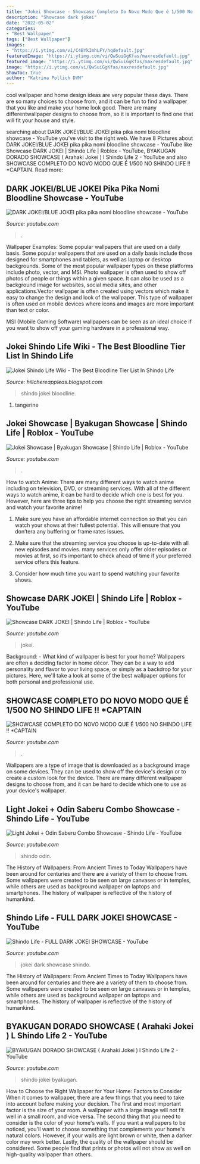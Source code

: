 ```yaml
---
title: "Jokei Showcase - Showcase Completo Do Novo Modo Que é 1/500 No Shindo Life !! *captain"
description: "Showcase dark jokei"
date: "2022-05-02"
categories:
- "Best Wallpaper"
tags: ["Best Wallpaper"]
images:
- "https://i.ytimg.com/vi/C4BYkImhLFY/hqdefault.jpg"
featuredImage: "https://i.ytimg.com/vi/QwSuiGgKfas/maxresdefault.jpg"
featured_image: "https://i.ytimg.com/vi/QwSuiGgKfas/maxresdefault.jpg"
image: "https://i.ytimg.com/vi/QwSuiGgKfas/maxresdefault.jpg"
ShowToc: true
author: "Katrina Pollich DVM"
---
```



cool wallpaper and home design ideas are very popular these days. There are so many choices to choose from, and it can be fun to find a wallpaper that you like and make your home look good. There are many differentwallpaper designs to choose from, so it is important to find one that will fit your house and style.

	

		
searching about DARK JOKEI/BLUE JOKEI pika pika nomi bloodline showcase - YouTube you've visit to the right web. We have 8 Pictures about DARK JOKEI/BLUE JOKEI pika pika nomi bloodline showcase - YouTube like Showcase DARK JOKEI | Shindo Life | Roblox - YouTube, BYAKUGAN DORADO SHOWCASE ( Arahaki Jokei ) l Shindo Life 2 - YouTube and also SHOWCASE COMPLETO DO NOVO MODO QUE É 1/500 NO SHINDO LIFE !! *CAPTAIN. Read more:
		
    
## DARK JOKEI/BLUE JOKEI Pika Pika Nomi Bloodline Showcase - YouTube

<img loading=lazy src="https://i.ytimg.com/vi/C4BYkImhLFY/hqdefault.jpg" onerror="this.onerror=null;this.src='https://tse3.mm.bing.net/th?id=OIP.tCu9HaFGZn_WR7CTZNyCXwHaFj&amp;pid=15.1';" alt="DARK JOKEI/BLUE JOKEI pika pika nomi bloodline showcase - YouTube">

_Source: youtube.com_

>. 

	

Wallpaper Examples: Some popular wallpapers that are used on a daily basis.
Some popular wallpapers that are used on a daily basis include those designed for smartphones and tablets, as well as laptop or desktop backgrounds. Some of the most popular wallpaper types on these platforms include photo, vector, and MSI. 
Photo wallpaper is often used to show off photos of people or things within a given space. It can also be used as a background image for websites, social media sites, and other applications.Vector wallpaper is often created using vectors which make it easy to change the design and look of the wallpaper. This type of wallpaper is often used on mobile devices where icons and images are more important than text or color. 

MSI (Mobile Gaming Software) wallpapers can be seen as an ideal choice if you want to show off your gaming hardware in a professional way.

    
## Jokei Shindo Life Wiki - The Best Bloodline Tier List In Shindo Life

<img loading=lazy src="https://lh3.googleusercontent.com/proxy/YEu1CkV2ZIAp2ukMKVDz766O8kLK_j6vEJ965VppG5N31W-ge4uv9gu1Zi2Ih3kGufEHS0VZmMgiaLkGBoSGZl4b_JbTes1-=w1200-h630-pd" onerror="this.onerror=null;this.src='https://tse3.mm.bing.net/th?id=OIP.7yrUl_wj7IlPKSbAC8MjPAHaD4&amp;pid=15.1';" alt="Jokei Shindo Life Wiki - The Best Bloodline Tier List In Shindo Life">

_Source: hillchereappleas.blogspot.com_

>shindo jokei bloodline. 

	

1. tangerine 

    
## Jokei Showcase | Byakugan Showcase | Shindo Life | Roblox - YouTube

<img loading=lazy src="https://i.ytimg.com/vi/8BfFDF7xbRg/hqdefault.jpg" onerror="this.onerror=null;this.src='https://tse1.mm.bing.net/th?id=OIP.D6uSSKC8VMXD0akaH50QXQHaFj&amp;pid=15.1';" alt="Jokei Showcase | Byakugan Showcase | Shindo Life | Roblox - YouTube">

_Source: youtube.com_

>. 

	

How to watch Anime: There are many different ways to watch anime including on television, DVD, or streaming services.
With all of the different ways to watch anime, it can be hard to decide which one is best for you. However, here are three tips to help you choose the right streaming service and watch your favorite anime!
1. Make sure you have an affordable internet connection so that you can watch your shows at their fullest potential. This will ensure that you don’tera any buffering or frame rates issues.

2. Make sure that the streaming service you choose is up-to-date with all new episodes and movies. many services only offer older episodes or movies at first, so it’s important to check ahead of time if your preferred service offers this feature.

3. Consider how much time you want to spend watching your favorite shows.

    
## Showcase DARK JOKEI | Shindo Life | Roblox - YouTube

<img loading=lazy src="https://i.ytimg.com/vi/HKuaJTu2_lI/maxresdefault.jpg" onerror="this.onerror=null;this.src='https://tse4.mm.bing.net/th?id=OIP.JjmTaw_EgOK9BWE1QBaitgHaEK&amp;pid=15.1';" alt="Showcase DARK JOKEI | Shindo Life | Roblox - YouTube">

_Source: youtube.com_

>jokei. 

	

Background: - What kind of wallpaper is best for your home?
Wallpapers are often a deciding factor in home décor. They can be a way to add personality and flavor to your living space, or simply as a backdrop for your pictures. Here, we'll take a look at some of the best wallpaper options for both personal and professional use.

    
## SHOWCASE COMPLETO DO NOVO MODO QUE É 1/500 NO SHINDO LIFE !! *CAPTAIN

<img loading=lazy src="https://i.ytimg.com/vi/QwSuiGgKfas/maxresdefault.jpg" onerror="this.onerror=null;this.src='https://tse3.mm.bing.net/th?id=OIP.JwkwWKqVFaynpLQXdti6NgHaEK&amp;pid=15.1';" alt="SHOWCASE COMPLETO DO NOVO MODO QUE É 1/500 NO SHINDO LIFE !! *CAPTAIN">

_Source: youtube.com_

>. 

	

Wallpapers are a type of image that is downloaded as a background image on some devices. They can be used to show off the device's design or to create a custom look for the device. There are many different wallpaper designs to choose from, and it can be hard to decide which one to use as your device's wallpaper.

    
## Light Jokei + Odin Saberu Combo Showcase - Shindo Life - YouTube

<img loading=lazy src="https://i.ytimg.com/vi/jFNVfoGT-04/hqdefault.jpg" onerror="this.onerror=null;this.src='https://tse4.mm.bing.net/th?id=OIP.cX0atI8xNKcXGpdCFE6zfwHaFj&amp;pid=15.1';" alt="Light Jokei + Odin Saberu Combo Showcase - Shindo Life - YouTube">

_Source: youtube.com_

>shindo odin. 

	

The History of Wallpapers: From Ancient Times to Today
Wallpapers have been around for centuries and there are a variety of them to choose from. Some wallpapers were created to be seen on large canvases or in temples, while others are used as background wallpaper on laptops and smartphones. The history of wallpaper is reflective of the history of humankind.

    
## Shindo Life - FULL DARK JOKEI SHOWCASE - YouTube

<img loading=lazy src="https://i.ytimg.com/vi/n3XAxNB0yZk/hqdefault.jpg" onerror="this.onerror=null;this.src='https://tse2.mm.bing.net/th?id=OIP.fgghQM2IMp1WAvB-0DBFYgHaFj&amp;pid=15.1';" alt="Shindo Life - FULL DARK JOKEI SHOWCASE - YouTube">

_Source: youtube.com_

>jokei dark showcase shindo. 

	

The History of Wallpapers: From Ancient Times to Today
Wallpapers have been around for centuries and there are a variety of them to choose from. Some wallpapers were created to be seen on large canvases or in temples, while others are used as background wallpaper on laptops and smartphones. The history of wallpaper is reflective of the history of humankind.

    
## BYAKUGAN DORADO SHOWCASE ( Arahaki Jokei ) L Shindo Life 2 - YouTube

<img loading=lazy src="https://i.ytimg.com/vi/9r6gAxflitU/maxresdefault.jpg" onerror="this.onerror=null;this.src='https://tse3.mm.bing.net/th?id=OIP.4TPNOqrLKUYsar95O5cSagHaEK&amp;pid=15.1';" alt="BYAKUGAN DORADO SHOWCASE ( Arahaki Jokei ) l Shindo Life 2 - YouTube">

_Source: youtube.com_

>shindo jokei byakugan. 

	

How to Choose the Right Wallpaper for Your Home: Factors to Consider
When it comes to wallpaper, there are a few things that you need to take into account before making your decision. The first and most important factor is the size of your room. A wallpaper with a large image will not fit well in a small room, and vice versa. 
The second thing that you need to consider is the color of your home's walls. If you want a wallpapers to be noticed, you'll want to choose something that complements your home's natural colors. However, if your walls are light brown or white, then a darker color may work better. 
Lastly, the quality of the wallpaper should be considered. Some people find that prints or photos will not show as well on high-quality wallpaper than others.

